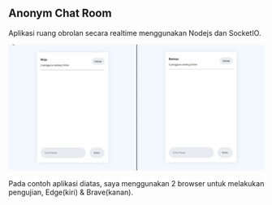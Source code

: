 ## Anonym Chat Room
Aplikasi ruang obrolan secara realtime menggunakan Nodejs dan SocketIO. 

![example](images/chatroom.gif)

Pada contoh aplikasi diatas, saya menggunakan 2 browser untuk melakukan pengujian, Edge(kiri) & Brave(kanan).
